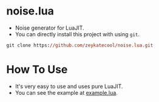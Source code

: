 # noise.lua
- Noise generator for LuaJIT.
- You can directly install this project with using `git`.
```ps
git clone https://github.com/zeykatecool/noise.lua.git
```

# How To Use
- It's very easy to use and uses pure LuaJIT.
- You can see the example at [example.lua](https://github.com/zeykatecool/noise.lua/blob/main/examples/example.lua).
